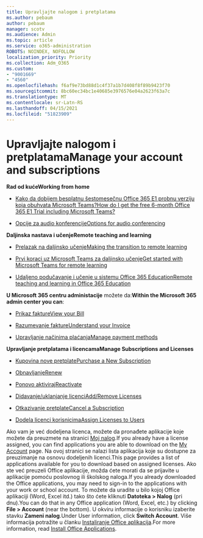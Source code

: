 ```yaml
---
title: Upravljajte nalogom i pretplatama
ms.author: pebaum
author: pebaum
manager: scotv
ms.audience: Admin
ms.topic: article
ms.service: o365-administration
ROBOTS: NOINDEX, NOFOLLOW
localization_priority: Priority
ms.collection: Adm_O365
ms.custom:
- "9001669"
- "4560"
ms.openlocfilehash: f6af9e73bd88d1c4f37a1b7d408f8f89b9423f70
ms.sourcegitcommit: 8bc60ec34bc1e40685e3976576e04a2623f63a7c
ms.translationtype: MT
ms.contentlocale: sr-Latn-RS
ms.lasthandoff: 04/15/2021
ms.locfileid: "51823909"
---
```

# <a name="manage-your-account-and-subscriptions"></a><span data-ttu-id="c0e8c-102">Upravljajte nalogom i pretplatama</span><span class="sxs-lookup"><span data-stu-id="c0e8c-102">Manage your account and subscriptions</span></span>

<span data-ttu-id="c0e8c-103">**Rad od kuće**</span><span class="sxs-lookup"><span data-stu-id="c0e8c-103">**Working from home**</span></span>
- [<span data-ttu-id="c0e8c-104">Kako da dobijem besplatnu šestomesečnu Office 365 E1 probnu verziju koja obuhvata Microsoft Teams?</span><span class="sxs-lookup"><span data-stu-id="c0e8c-104">How do I get the free 6-month Office 365 E1 Trial including Microsoft Teams?</span></span>](https://docs.microsoft.com/MicrosoftTeams/e1-trial-license)

- [<span data-ttu-id="c0e8c-105">Opcije za audio konferencije</span><span class="sxs-lookup"><span data-stu-id="c0e8c-105">Options for audio conferencing</span></span>](https://docs.microsoft.com/alchemyinsights/options-for-audio-conferencing)

<span data-ttu-id="c0e8c-106">**Daljinska nastava i učenje**</span><span class="sxs-lookup"><span data-stu-id="c0e8c-106">**Remote teaching and learning**</span></span>

- [<span data-ttu-id="c0e8c-107">Prelazak na daljinsko učenje</span><span class="sxs-lookup"><span data-stu-id="c0e8c-107">Making the transition to remote learning</span></span>](https://www.microsoft.com/education/remote-learning)

- [<span data-ttu-id="c0e8c-108">Prvi koraci uz Microsoft Teams za daljinsko učenje</span><span class="sxs-lookup"><span data-stu-id="c0e8c-108">Get started with Microsoft Teams for remote learning</span></span>](https://docs.microsoft.com/MicrosoftTeams/remote-learning-edu)

- [<span data-ttu-id="c0e8c-109">Udaljeno podučavanje i učenje u sistemu Office 365 Education</span><span class="sxs-lookup"><span data-stu-id="c0e8c-109">Remote teaching and learning in Office 365 Education</span></span>](https://docs.microsoft.com/MicrosoftTeams/remote-learning-edu)

<span data-ttu-id="c0e8c-110">**U Microsoft 365 centru administacije** možete da:</span><span class="sxs-lookup"><span data-stu-id="c0e8c-110">**Within the Microsoft 365 admin center you can**:</span></span> 

- [<span data-ttu-id="c0e8c-111">Prikaz fakture</span><span class="sxs-lookup"><span data-stu-id="c0e8c-111">View your Bill</span></span>](https://docs.microsoft.com/microsoft-365/commerce/billing-and-payments/view-your-bill-or-invoice) 

- [<span data-ttu-id="c0e8c-112">Razumevanje fakture</span><span class="sxs-lookup"><span data-stu-id="c0e8c-112">Understand your Invoice</span></span>](https://docs.microsoft.com/microsoft-365/commerce/billing-and-payments/understand-your-invoice)

- [<span data-ttu-id="c0e8c-113">Upravljanje načinima plaćanja</span><span class="sxs-lookup"><span data-stu-id="c0e8c-113">Manage payment methods</span></span>](https://docs.microsoft.com/microsoft-365/commerce/billing-and-payments/manage-payment-methods)

<span data-ttu-id="c0e8c-114">**Upravljanje pretplatama i licencama**</span><span class="sxs-lookup"><span data-stu-id="c0e8c-114">**Manage Subscriptions and Licenses**</span></span> 

- [<span data-ttu-id="c0e8c-115">Kupovina nove pretplate</span><span class="sxs-lookup"><span data-stu-id="c0e8c-115">Purchase a New Subscription</span></span>](https://docs.microsoft.com/microsoft-365/commerce/subscriptions/upgrade-to-different-plan)

- [<span data-ttu-id="c0e8c-116">Obnavljanje</span><span class="sxs-lookup"><span data-stu-id="c0e8c-116">Renew</span></span>](https://docs.microsoft.com/microsoft-365/commerce/subscriptions/renew-your-subscription) 

- [<span data-ttu-id="c0e8c-117">Ponovo aktiviraj</span><span class="sxs-lookup"><span data-stu-id="c0e8c-117">Reactivate</span></span>](https://docs.microsoft.com/microsoft-365/commerce/subscriptions/reactivate-your-subscription)

- [<span data-ttu-id="c0e8c-118">Didavanje/uklanjanje licenci</span><span class="sxs-lookup"><span data-stu-id="c0e8c-118">Add/Remove Licenses</span></span>](https://docs.microsoft.com/microsoft-365/commerce/licenses/buy-licenses)

- [<span data-ttu-id="c0e8c-119">Otkazivanje pretplate</span><span class="sxs-lookup"><span data-stu-id="c0e8c-119">Cancel a Subscription</span></span>](https://docs.microsoft.com/microsoft-365/commerce/subscriptions/cancel-your-subscription)

- [<span data-ttu-id="c0e8c-120">Dodela licenci korisnicima</span><span class="sxs-lookup"><span data-stu-id="c0e8c-120">Assign Licenses to Users</span></span>](https://docs.microsoft.com/microsoft-365/admin/manage/assign-licenses-to-users)

<span data-ttu-id="c0e8c-121">Ako vam je već dodeljena licenca, možete da pronađete aplikacije koje možete da preuzmete na stranici [Moj nalog](https://portal.office.com/account/#installs).</span><span class="sxs-lookup"><span data-stu-id="c0e8c-121">If you already have a license assigned, you can find applications you are able to download on the [My Account](https://portal.office.com/account/#installs) page.</span></span> <span data-ttu-id="c0e8c-122">Na ovoj stranici se nalazi lista aplikacija koje su dostupne za preuzimanje na osnovu dodeljenih licenci.</span><span class="sxs-lookup"><span data-stu-id="c0e8c-122">This page provides a list of applications available for you to download based on assigned licenses.</span></span> <span data-ttu-id="c0e8c-123">Ako ste već preuzeli Office aplikacije, možda ćete morati da se prijavite u aplikacije pomoću poslovnog ili školskog naloga.</span><span class="sxs-lookup"><span data-stu-id="c0e8c-123">If you already downloaded the Office applications, you may need to sign-in to the applications with your work or school account.</span></span> <span data-ttu-id="c0e8c-124">To možete da uradite u bilo kojoj Office aplikaciji (Word, Excel itd.) tako što ćete kliknuti **Datoteka > Nalog** (pri dnu).</span><span class="sxs-lookup"><span data-stu-id="c0e8c-124">You can do that in any Office application (Word, Excel, etc.) by clicking **File > Account** (near the bottom).</span></span> <span data-ttu-id="c0e8c-125">U okviru informacije o korisniku izaberite stavku **Zameni nalog**.</span><span class="sxs-lookup"><span data-stu-id="c0e8c-125">Under User information, click **Switch Account**.</span></span> <span data-ttu-id="c0e8c-126">Više informacija potražite u članku [Instaliranje Office aplikacija](https://docs.microsoft.com/microsoft-365/admin/setup/install-applications).</span><span class="sxs-lookup"><span data-stu-id="c0e8c-126">For more information, read [Install Office Applications](https://docs.microsoft.com/microsoft-365/admin/setup/install-applications).</span></span> 
